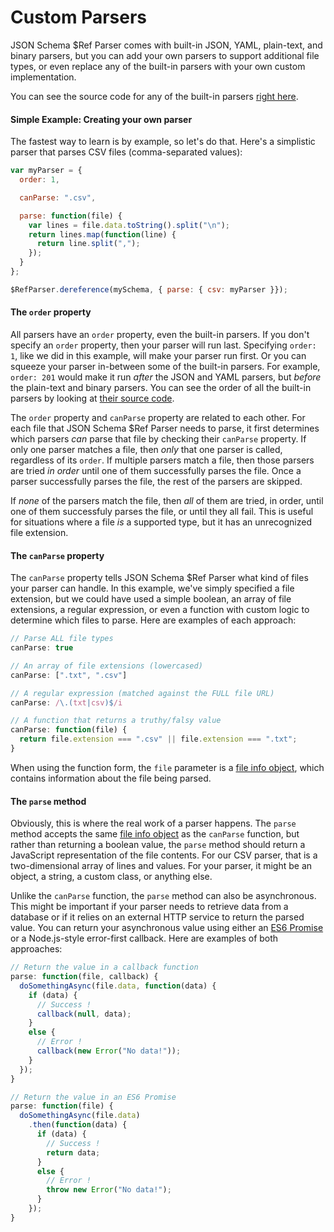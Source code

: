 Custom Parsers
==========================

JSON Schema $Ref Parser comes with built-in JSON, YAML, plain-text, and binary parsers, but you can add your own parsers to support additional file types, or even replace any of the built-in parsers with your own custom implementation.

You can see the source code for any of the built-in parsers [right here](../../lib/parsers).

#### Simple Example: Creating your own parser
The fastest way to learn is by example, so let's do that.  Here's a simplistic parser that parses CSV files (comma-separated values):

```javascript
var myParser = {
  order: 1,

  canParse: ".csv",

  parse: function(file) {
    var lines = file.data.toString().split("\n");
    return lines.map(function(line) {
      return line.split(",");
    });
  }
};

$RefParser.dereference(mySchema, { parse: { csv: myParser }});
```

#### The `order` property
All parsers have an `order` property, even the built-in parsers.  If you don't specify an `order` property, then your parser will run last. Specifying `order: 1`, like we did in this example, will make your parser run first.  Or you can squeeze your parser in-between some of the built-in parsers.  For example, `order: 201` would make it run _after_ the JSON and YAML parsers, but _before_ the plain-text and binary parsers.  You can see the order of all the built-in parsers by looking at [their source code](../../lib/parsers).

The `order` property and `canParse` property are related to each other. For each file that JSON Schema $Ref Parser needs to parse, it first determines which parsers _can_ parse that file by checking their `canParse` property.  If only one parser matches a file, then _only_ that one parser is called, regardless of its `order`.  If multiple parsers match a file, then those parsers are tried _in order_ until one of them successfully parses the file. Once a parser successfully parses the file, the rest of the parsers are skipped.

If _none_ of the parsers match the file, then _all_ of them are tried, in order, until one of them successfuly parses the file, or until they all fail.  This is useful for situations where a file _is_ a supported type, but it has an unrecognized file extension.


#### The `canParse` property
The `canParse` property tells JSON Schema $Ref Parser what kind of files your parser can handle. In this example, we've simply specified a file extension, but we could have used a simple boolean, an array of file extensions, a regular expression, or even a function with custom logic to determine which files to parse.  Here are examples of each approach:

```javascript
// Parse ALL file types
canParse: true

// An array of file extensions (lowercased)
canParse: [".txt", ".csv"]

// A regular expression (matched against the FULL file URL)
canParse: /\.(txt|csv)$/i

// A function that returns a truthy/falsy value
canParse: function(file) {
  return file.extension === ".csv" || file.extension === ".txt";
}
```

When using the function form, the `file` parameter is a [file info object](file-info-object.md), which contains information about the file being parsed.

#### The `parse` method
Obviously, this is where the real work of a parser happens.  The `parse` method accepts the same [file info object](file-info-object.md) as the `canParse` function, but rather than returning a boolean value, the `parse` method should return a JavaScript representation of the file contents.  For our CSV parser, that is a two-dimensional array of lines and values.  For your parser, it might be an object, a string, a custom class, or anything else.

Unlike the `canParse` function, the `parse` method can also be asynchronous. This might be important if your parser needs to retrieve data from a database or if it relies on an external HTTP service to return the parsed value.  You can return your asynchronous value using either an [ES6 Promise](https://developer.mozilla.org/en-US/docs/Web/JavaScript/Reference/Global_Objects/Promise) or a Node.js-style error-first callback.  Here are examples of both approaches:

```javascript
// Return the value in a callback function
parse: function(file, callback) {
  doSomethingAsync(file.data, function(data) {
    if (data) {
      // Success !
      callback(null, data);
    }
    else {
      // Error !
      callback(new Error("No data!"));
    }
  });
}

// Return the value in an ES6 Promise
parse: function(file) {
  doSomethingAsync(file.data)
    .then(function(data) {
      if (data) {
        // Success !
        return data;
      }
      else {
        // Error !
        throw new Error("No data!");
      }
    });
}
```

